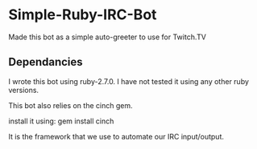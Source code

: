 # Simple-Ruby-IRC-Bot
Made this bot as a simple auto-greeter to use for Twitch.TV

## Dependancies
I wrote this bot using ruby-2.7.0.
I have not tested it using any other ruby versions.

This bot also relies on the cinch gem.

install it using:
gem install cinch

It is the framework that we use to automate our IRC input/output.
